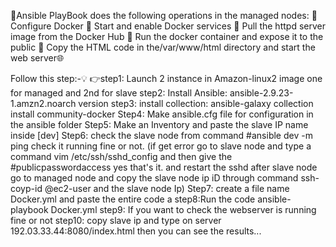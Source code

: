 🔰Ansible PlayBook does the following operations in the managed nodes: 🔹 Configure Docker 🔹 Start and enable Docker services 🔹 Pull the httpd server image from the Docker Hub 🔹 Run the docker container and expose it to the public 🔹 Copy the HTML code in the/var/www/html directory and start the web server🌐

Follow this step:-💡
👉step1: Launch 2 instance in Amazon-linux2 image one for managed and 2nd for slave
step2: Install Ansible: ansible-2.9.23-1.amzn2.noarch version
step3: install collection: ansible-galaxy collection install community-docker 
Step4: Make ansible.cfg file for configuration in the ansible folder
Step5: Make an Inventory and paste the slave IP name inside [dev]
Step6: check the slave node from command #ansible dev -m ping  check  it running fine or not. (if get error go to slave node and type a command vim /etc/ssh/sshd_config and then give the #publicpasswordaccess yes that's it. and restart the sshd after slave node go to managed node and copy the slave node ip iD through command ssh-coyp-id @ec2-user and the slave node Ip)
Step7: create a file name Docker.yml and paste the entire code a
step8:Run the code ansible-playbook Docker.yml
step9: If you want to check the webserver is running fine or not
step10: copy slave ip and type on server 192.03.33.44:8080/index.html then you can see the results...
